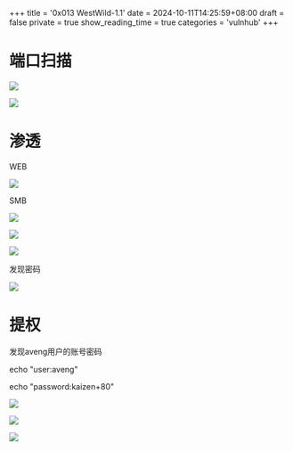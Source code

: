 +++
title = '0x013 WestWild-1.1'
date = 2024-10-11T14:25:59+08:00
draft = false
private = true
show_reading_time = true
categories = 'vulnhub'
+++



# 端口扫描

![](/vulnhub_img/WEBRESOURCE6136c856ad93dc5c99736b2d864f4bff截图.png)

![](/vulnhub_img/WEBRESOURCE45e092fd974183d2bf74983c2b4d3a34截图.png)

# 渗透

WEB

![](/vulnhub_img/WEBRESOURCE981b273b7bf4971cfcee10205549815f截图.png)

SMB

![](/vulnhub_img/WEBRESOURCEb703cf6f6f1a8f62cbdb8306d66ae87d截图.png)

![](/vulnhub_img/WEBRESOURCEb73e481484e074eb57f153e54dd1d8ce截图.png)

![](/vulnhub_img/WEBRESOURCE0c9c64027ec18b85e7b1b5d1d36064c2截图.png)

发现密码

![](/vulnhub_img/WEBRESOURCEaa2775d16efd1941c7a0814f97e739d7截图.png)

# 提权

发现aveng用户的账号密码

echo "user:aveng"

echo "password:kaizen+80"

![](/vulnhub_img/WEBRESOURCE21510db92f78eac2eb74f03d403debe2截图.png)

![](/vulnhub_img/WEBRESOURCEfdd9a1ee2383c43bcc368215537e3f31截图.png)

![](/vulnhub_img/WEBRESOURCE96a04c6fc08b449276288ec62e5ee018截图.png)